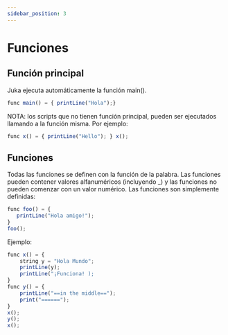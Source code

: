 ```yaml
---
sidebar_position: 3
---
```


# Funciones

## Función principal
Juka ejecuta automáticamente la función main().

```jsx
func main() = { printLine("Hola");}
```

NOTA: los scripts que no tienen función principal, pueden ser ejecutados llamando a la función misma. Por ejemplo:
```jsx
func x() = { printLine("Hello"); } x();
```

## Funciones
Todas las funciones se definen con la función de la palabra. Las funciones pueden contener valores alfanuméricos (incluyendo _) y las funciones no pueden comenzar con un valor numérico. Las funciones son simplemente definidas:

```jsx
func foo() = {
   printLine("Hola amigo!");
}
foo();
```

Ejemplo:

```jsx
func x() = {
    string y = "Hola Mundo";
    printLine(y);
    printLine("¡Funciona! );
}
func y() = {
    printLine("==in the middle==");
    print("======");
}
x();
y();
x();

```